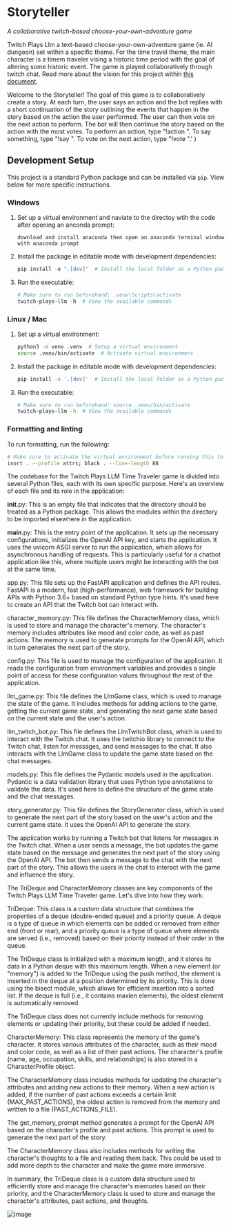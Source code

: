 # Storyteller
*A collaborative twitch-based choose-your-own-adventure game*

Twitch Plays Llm a text-based choose-your-own-adventure game (ie. AI dungeon) set within a specific theme. For the time travel theme, the main character is a timem traveler vising a historic time period with the goal of altering some historic event. The game is played collaboratively through twitch chat. Read more about the vision for this project within [this document](https://docs.google.com/document/d/10TJ-P2iRqNIOWyQ5PRzcVnN7VBCprzPSB9CFGy_-eDo/edit).


Welcome to the Storyteller! The goal of this game is to collaboratively create a story. At each turn, the user says an action and the bot replies with a short continuation of the story outlining the events that happen in the story based on the action the user performed. The user can then vote on the next action to perform. The bot will then continue the story based on the action with the most votes. To perform an action, type "!action <action>". To say something, type "!say <message>". To vote on the next action, type "!vote <number>".'
        )
        
## Development Setup

This project is a standard Python package and can be installed via `pip`. View below for more specific instructions.

### Windows

1. Set up a virtual environment and naviate to the directoy wtih the code after opening an anconda prompt:
   ```
   download and install anaconda then open an anaconda terminal window with anaconda prompt
   ```

2. Install the package in editable mode with development dependencies:
   ```powershell
   pip install -e ".[dev]"  # Install the local folder as a Python package
   ```

3. Run the executable:
   ```powershell
   # Make sure to run beforehand: .venv\Scripts\activate
   twitch-plays-llm -h  # View the available commands
   ```

### Linux / Mac

1. Set up a virtual environment:
   ```bash
   python3 -m venv .venv  # Setup a virtual environment
   source .venv/bin/activate  # Activate virtual environment
   ```

2. Install the package in editable mode with development dependencies:
   ```bash
   pip install -e '.[dev]'  # Install the local folder as a Python package
   ```

3. Run the executable:
   ```bash
   # Make sure to run beforehand: source .venv/bin/activate
   twitch-plays-llm -h  # View the available commands
   ```

### Formatting and linting

To run formatting, run the following:
```bash
# Make sure to activate the virtual environment before running this to access the executables
isort . --profile attrs; black . --line-length 88


```


The codebase for the Twitch Plays LLM Time Traveler game is divided into several Python files, each with its own specific purpose. Here's an overview of each file and its role in the application:

__init__.py: This is an empty file that indicates that the directory should be treated as a Python package. This allows the modules within the directory to be imported elsewhere in the application.

__main__.py: This is the entry point of the application. It sets up the necessary configurations, initializes the OpenAI API key, and starts the application. It uses the uvicorn ASGI server to run the application, which allows for asynchronous handling of requests. This is particularly useful for a chatbot application like this, where multiple users might be interacting with the bot at the same time.

app.py: This file sets up the FastAPI application and defines the API routes. FastAPI is a modern, fast (high-performance), web framework for building APIs with Python 3.6+ based on standard Python type hints. It's used here to create an API that the Twitch bot can interact with.

character_memory.py: This file defines the CharacterMemory class, which is used to store and manage the character's memory. The character's memory includes attributes like mood and color code, as well as past actions. The memory is used to generate prompts for the OpenAI API, which in turn generates the next part of the story.

config.py: This file is used to manage the configuration of the application. It reads the configuration from environment variables and provides a single point of access for these configuration values throughout the rest of the application.

llm_game.py: This file defines the LlmGame class, which is used to manage the state of the game. It includes methods for adding actions to the game, getting the current game state, and generating the next game state based on the current state and the user's action.

llm_twitch_bot.py: This file defines the LlmTwitchBot class, which is used to interact with the Twitch chat. It uses the twitchio library to connect to the Twitch chat, listen for messages, and send messages to the chat. It also interacts with the LlmGame class to update the game state based on the chat messages.

models.py: This file defines the Pydantic models used in the application. Pydantic is a data validation library that uses Python type annotations to validate the data. It's used here to define the structure of the game state and the chat messages.

story_generator.py: This file defines the StoryGenerator class, which is used to generate the next part of the story based on the user's action and the current game state. It uses the OpenAI API to generate the story.

The application works by running a Twitch bot that listens for messages in the Twitch chat. When a user sends a message, the bot updates the game state based on the message and generates the next part of the story using the OpenAI API. The bot then sends a message to the chat with the next part of the story. This allows the users in the chat to interact with the game and influence the story.




The TriDeque and CharacterMemory classes are key components of the Twitch Plays LLM Time Traveler game. Let's dive into how they work:

TriDeque: This class is a custom data structure that combines the properties of a deque (double-ended queue) and a priority queue. A deque is a type of queue in which elements can be added or removed from either end (front or rear), and a priority queue is a type of queue where elements are served (i.e., removed) based on their priority instead of their order in the queue.

The TriDeque class is initialized with a maximum length, and it stores its data in a Python deque with this maximum length. When a new element (or "memory") is added to the TriDeque using the push method, the element is inserted in the deque at a position determined by its priority. This is done using the bisect module, which allows for efficient insertion into a sorted list. If the deque is full (i.e., it contains maxlen elements), the oldest element is automatically removed.

The TriDeque class does not currently include methods for removing elements or updating their priority, but these could be added if needed.

CharacterMemory: This class represents the memory of the game's character. It stores various attributes of the character, such as their mood and color code, as well as a list of their past actions. The character's profile (name, age, occupation, skills, and relationships) is also stored in a CharacterProfile object.

The CharacterMemory class includes methods for updating the character's attributes and adding new actions to their memory. When a new action is added, if the number of past actions exceeds a certain limit (MAX_PAST_ACTIONS), the oldest action is removed from the memory and written to a file (PAST_ACTIONS_FILE).

The get_memory_prompt method generates a prompt for the OpenAI API based on the character's profile and past actions. This prompt is used to generate the next part of the story.

The CharacterMemory class also includes methods for writing the character's thoughts to a file and reading them back. This could be used to add more depth to the character and make the game more immersive.

In summary, the TriDeque class is a custom data structure used to efficiently store and manage the character's memories based on their priority, and the CharacterMemory class is used to store and manage the character's attributes, past actions, and thoughts.

![image](https://github.com/graylan0/twitch_time/assets/34530588/db694b4a-8322-4070-9c1f-a7b6d71a07f3)



